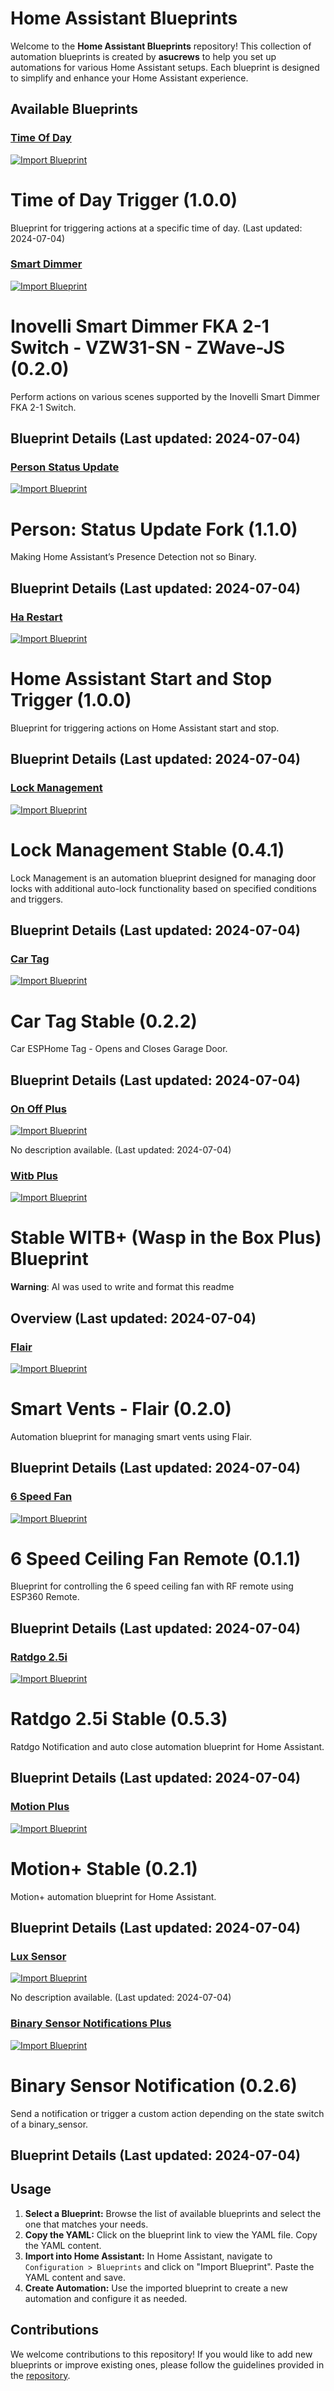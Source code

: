 # Home Assistant Blueprints

Welcome to the **Home Assistant Blueprints** repository! This collection of automation blueprints is created by **asucrews** to help you set up automations for various Home Assistant setups. Each blueprint is designed to simplify and enhance your Home Assistant experience.

## Available Blueprints

### [Time Of Day](https://github.com/asucrews/ha-blueprints/blob/main/automations/time_of_day/time_of_day.yaml)
[![Import Blueprint](https://my.home-assistant.io/badges/blueprint_import.svg)](https://my.home-assistant.io/redirect/blueprint_import/?blueprint_url=https://github.com/asucrews/ha-blueprints/blob/main/automations/time_of_day/time_of_day.yaml)

# Time of Day Trigger (1.0.0)

Blueprint for triggering actions at a specific time of day. (Last updated: 2024-07-04)
### [Smart Dimmer](https://github.com/asucrews/ha-blueprints/blob/main/automations/inovelli/red/smart_dimmer/smart_dimmer.yaml)
[![Import Blueprint](https://my.home-assistant.io/badges/blueprint_import.svg)](https://my.home-assistant.io/redirect/blueprint_import/?blueprint_url=https://github.com/asucrews/ha-blueprints/blob/main/automations/inovelli/red/smart_dimmer/smart_dimmer.yaml)

# Inovelli Smart Dimmer FKA 2-1 Switch - VZW31-SN - ZWave-JS (0.2.0)

Perform actions on various scenes supported by the Inovelli Smart Dimmer FKA 2-1 Switch.

## Blueprint Details (Last updated: 2024-07-04)
### [Person Status Update](https://github.com/asucrews/ha-blueprints/blob/main/automations/person_status_update/person_status_update.yaml)
[![Import Blueprint](https://my.home-assistant.io/badges/blueprint_import.svg)](https://my.home-assistant.io/redirect/blueprint_import/?blueprint_url=https://github.com/asucrews/ha-blueprints/blob/main/automations/person_status_update/person_status_update.yaml)

# Person: Status Update Fork (1.1.0)

Making Home Assistant’s Presence Detection not so Binary.

## Blueprint Details (Last updated: 2024-07-04)
### [Ha Restart](https://github.com/asucrews/ha-blueprints/blob/main/automations/ha_restart/ha_restart.yaml)
[![Import Blueprint](https://my.home-assistant.io/badges/blueprint_import.svg)](https://my.home-assistant.io/redirect/blueprint_import/?blueprint_url=https://github.com/asucrews/ha-blueprints/blob/main/automations/ha_restart/ha_restart.yaml)

# Home Assistant Start and Stop Trigger (1.0.0)

Blueprint for triggering actions on Home Assistant start and stop.

## Blueprint Details (Last updated: 2024-07-04)
### [Lock Management](https://github.com/asucrews/ha-blueprints/blob/main/automations/lock_management/lock_management.yaml)
[![Import Blueprint](https://my.home-assistant.io/badges/blueprint_import.svg)](https://my.home-assistant.io/redirect/blueprint_import/?blueprint_url=https://github.com/asucrews/ha-blueprints/blob/main/automations/lock_management/lock_management.yaml)

# Lock Management Stable (0.4.1)

Lock Management is an automation blueprint designed for managing door locks with additional auto-lock functionality based on specified conditions and triggers.

## Blueprint Details (Last updated: 2024-07-04)
### [Car Tag](https://github.com/asucrews/ha-blueprints/blob/main/automations/car_tag/car_tag.yaml)
[![Import Blueprint](https://my.home-assistant.io/badges/blueprint_import.svg)](https://my.home-assistant.io/redirect/blueprint_import/?blueprint_url=https://github.com/asucrews/ha-blueprints/blob/main/automations/car_tag/car_tag.yaml)

# Car Tag Stable (0.2.2)

Car ESPHome Tag - Opens and Closes Garage Door.

## Blueprint Details (Last updated: 2024-07-04)
### [On Off Plus](https://github.com/asucrews/ha-blueprints/blob/main/automations/on_off_plus/on_off_plus.yaml)
[![Import Blueprint](https://my.home-assistant.io/badges/blueprint_import.svg)](https://my.home-assistant.io/redirect/blueprint_import/?blueprint_url=https://github.com/asucrews/ha-blueprints/blob/main/automations/on_off_plus/on_off_plus.yaml)

No description available. (Last updated: 2024-07-04)
### [Witb Plus](https://github.com/asucrews/ha-blueprints/blob/main/automations/witb_plus/witb_plus.yaml)
[![Import Blueprint](https://my.home-assistant.io/badges/blueprint_import.svg)](https://my.home-assistant.io/redirect/blueprint_import/?blueprint_url=https://github.com/asucrews/ha-blueprints/blob/main/automations/witb_plus/witb_plus.yaml)

# Stable WITB+ (Wasp in the Box Plus) Blueprint

**Warning**: AI was used to write and format this readme

## Overview (Last updated: 2024-07-04)
### [Flair](https://github.com/asucrews/ha-blueprints/blob/main/automations/smart_vents/flair.yaml)
[![Import Blueprint](https://my.home-assistant.io/badges/blueprint_import.svg)](https://my.home-assistant.io/redirect/blueprint_import/?blueprint_url=https://github.com/asucrews/ha-blueprints/blob/main/automations/smart_vents/flair.yaml)

# Smart Vents - Flair (0.2.0)

Automation blueprint for managing smart vents using Flair.

## Blueprint Details (Last updated: 2024-07-04)
### [6 Speed Fan](https://github.com/asucrews/ha-blueprints/blob/main/automations/esp360_remote/6_speed_fan.yaml)
[![Import Blueprint](https://my.home-assistant.io/badges/blueprint_import.svg)](https://my.home-assistant.io/redirect/blueprint_import/?blueprint_url=https://github.com/asucrews/ha-blueprints/blob/main/automations/esp360_remote/6_speed_fan.yaml)

# 6 Speed Ceiling Fan Remote (0.1.1)

Blueprint for controlling the 6 speed ceiling fan with RF remote using ESP360 Remote.

## Blueprint Details (Last updated: 2024-07-04)
### [Ratdgo 2.5i](https://github.com/asucrews/ha-blueprints/blob/main/automations/ratgdo_2.5i/ratdgo_2.5i.yaml)
[![Import Blueprint](https://my.home-assistant.io/badges/blueprint_import.svg)](https://my.home-assistant.io/redirect/blueprint_import/?blueprint_url=https://github.com/asucrews/ha-blueprints/blob/main/automations/ratgdo_2.5i/ratdgo_2.5i.yaml)

# Ratdgo 2.5i Stable (0.5.3)

Ratdgo Notification and auto close automation blueprint for Home Assistant.

## Blueprint Details (Last updated: 2024-07-04)
### [Motion Plus](https://github.com/asucrews/ha-blueprints/blob/main/automations/motion_plus/motion_plus.yaml)
[![Import Blueprint](https://my.home-assistant.io/badges/blueprint_import.svg)](https://my.home-assistant.io/redirect/blueprint_import/?blueprint_url=https://github.com/asucrews/ha-blueprints/blob/main/automations/motion_plus/motion_plus.yaml)

# Motion+ Stable (0.2.1)

Motion+ automation blueprint for Home Assistant.

## Blueprint Details (Last updated: 2024-07-04)
### [Lux Sensor](https://github.com/asucrews/ha-blueprints/blob/main/automations/lux_sensor/lux_sensor.yaml)
[![Import Blueprint](https://my.home-assistant.io/badges/blueprint_import.svg)](https://my.home-assistant.io/redirect/blueprint_import/?blueprint_url=https://github.com/asucrews/ha-blueprints/blob/main/automations/lux_sensor/lux_sensor.yaml)

No description available. (Last updated: 2024-07-04)
### [Binary Sensor Notifications Plus](https://github.com/asucrews/ha-blueprints/blob/main/automations/binary_sensor_notifications_plus/binary_sensor_notifications_plus.yaml)
[![Import Blueprint](https://my.home-assistant.io/badges/blueprint_import.svg)](https://my.home-assistant.io/redirect/blueprint_import/?blueprint_url=https://github.com/asucrews/ha-blueprints/blob/main/automations/binary_sensor_notifications_plus/binary_sensor_notifications_plus.yaml)

# Binary Sensor Notification (0.2.6)

Send a notification or trigger a custom action depending on the state switch of a binary_sensor.

## Blueprint Details (Last updated: 2024-07-04)

## Usage

1. **Select a Blueprint:** Browse the list of available blueprints and select the one that matches your needs.
2. **Copy the YAML:** Click on the blueprint link to view the YAML file. Copy the YAML content.
3. **Import into Home Assistant:** In Home Assistant, navigate to `Configuration > Blueprints` and click on "Import Blueprint". Paste the YAML content and save.
4. **Create Automation:** Use the imported blueprint to create a new automation and configure it as needed.

## Contributions

We welcome contributions to this repository! If you would like to add new blueprints or improve existing ones, please follow the guidelines provided in the [repository](https://github.com/asucrews/ha-blueprints).
